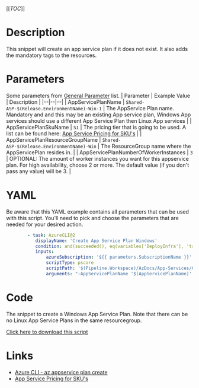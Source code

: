 [[_TOC_]]

# Description

This snippet will create an app service plan if it does not exist. It also adds the mandatory tags to the resources.

# Parameters

Some parameters from [General Parameter](/Azure/Azure-CLI-Snippets) list.
| Parameter | Example Value | Description |
|--|--|--|
| AppServicePlanName | `Shared-ASP-$(Release.EnvironmentName)-Win-1` | The AppService Plan name. Mandatory and and this may be an existing App service plan, Windows App services should use a different App Service Plan then Linux App services |
| AppServicePlanSkuName | `S1` | The pricing tier that is going to be used. A list can be found here: [App Service Pricing for SKU's](https://azure.microsoft.com/nl-nl/pricing/details/app-service/windows/) |
| AppServicePlanResourceGroupName | `Shared-ASP-$(Release.EnvironmentName)-Win` | The ResourceGroup name where the AppServicePlan resides in. |
| AppServicePlanNumberOfWorkerInstances | `3` | OPTIONAL: The amount of worker instances you want for this appservice plan. For high availability, choose 2 or more. The default value (if you don't pass any value) will be 3. |

# YAML

Be aware that this YAML example contains all parameters that can be used with this script. You'll need to pick and choose the parameters that are needed for your desired action.

```yaml
        - task: AzureCLI@2
           displayName: 'Create App Service Plan Windows'
           condition: and(succeeded(), eq(variables['DeployInfra'], 'true'))
           inputs:
               azureSubscription: '${{ parameters.SubscriptionName }}'
               scriptType: pscore
               scriptPath: '$(Pipeline.Workspace)/AzDocs/App-Services/Create-App-Service-Plan-Windows.ps1'
               arguments: "-AppServicePlanName '$(AppServicePlanName)' -AppServicePlanResourceGroupName '$(AppServicePlanResourceGroupName)' -AppServicePlanSkuName '$(AppServicePlanSkuName)' -AppServicePlanNumberOfWorkerInstances '$(AppServicePlanNumberOfWorkerInstances)' -ResourceTags $(ResourceTags)"
```

# Code

The snippet to create a Windows App Service Plan. Note that there can be no Linux App Service Plans in the same resourcegroup.

[Click here to download this script](../../../../src/App-Services/Create-App-Service-Plan-Windows.ps1)

# Links

- [Azure CLI - az appservice plan create](https://docs.microsoft.com/en-us/cli/azure/appservice/plan?view=azure-cli-latest#az-appservice-plan-create)
- [App Service Pricing for SKU's](https://azure.microsoft.com/nl-nl/pricing/details/app-service/windows/)
